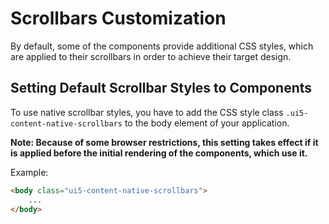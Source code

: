 # Scrollbars Customization

By default, some of the components provide additional CSS styles, which are applied to their scrollbars in order to achieve their target design.

## Setting Default Scrollbar Styles to Components

To use native scrollbar styles, you have to add the CSS style class `.ui5-content-native-scrollbars` to the body element of your application.

**Note: Because of some browser restrictions, this setting takes effect if it is applied before the initial rendering of the components, which use it.**

Example:
```html
<body class="ui5-content-native-scrollbars">
    ...
</body>
```
